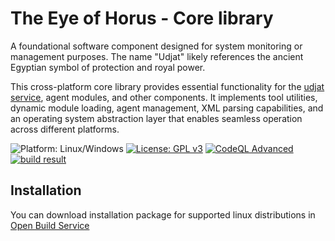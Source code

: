 # The Eye of Horus - Core library

A foundational software component designed for system monitoring or management purposes. The name "Udjat" likely references the ancient Egyptian symbol of protection and royal power.

This cross-platform core library provides essential functionality for the [udjat service](../../../udjat), agent modules, and other components. It implements tool utilities, dynamic module loading, agent management, XML parsing capabilities, and an operating system abstraction layer that enables seamless operation across different platforms.

![Platform: Linux/Windows](https://img.shields.io/badge/Platform-Linux/Windows-blue.svg)
[![License: GPL v3](https://img.shields.io/badge/License-GPL%20v3-blue.svg)](https://www.gnu.org/licenses/gpl-3.0)
[![CodeQL Advanced](https://github.com/PerryWerneck/libudjat/actions/workflows/codeql.yml/badge.svg)](https://github.com/PerryWerneck/libudjat/actions/workflows/codeql.yml)
[![build result](https://build.opensuse.org/projects/home:PerryWerneck:udjat/packages/libudjat/badge.svg?type=percent)](https://build.opensuse.org/package/show/home:PerryWerneck:udjat/libudjat)

## Installation

You can download installation package for supported linux distributions in [Open Build Service](https://software.opensuse.org/download.html?project=home%3APerryWerneck%3Audjat&package=libudjat)
